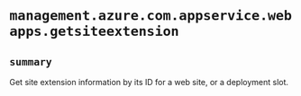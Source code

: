 # `management.azure.com.appservice.webapps.getsiteextension`

## `summary`
Get site extension information by its ID for a web site, or a deployment slot.


